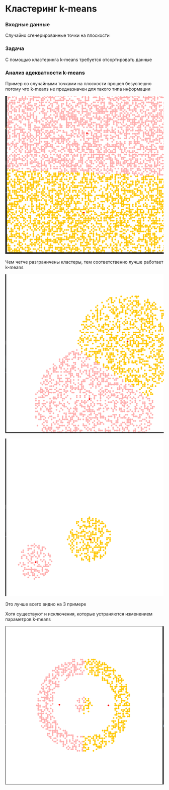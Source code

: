# Кластеринг k-means
### Входные данные
Случайно сгенерированные точки на плоскости
### Задача
С помощью кластеринга k-means требуется отсортировать данные
### Анализ адекватности k-means
Пример со случайными точками на плоскости прошел безуспешно потому что k-means не предназначен для такого типа информации

![](pic1.png)

Чем четче разграничены кластеры, тем соответственно лучше работает k-means

![](pic2.png)

![](pic3.png)

Это лучше всего видно на 3 примере

Хотя существуют и исключения, которые устраняются изменением параметров k-means

![](pic4.png)
